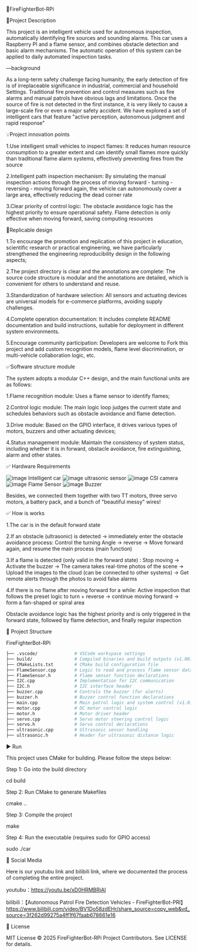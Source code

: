 🚒FireFighterBot-RPi

📌Project Description

This project is an intelligent vehicle used for autonomous inspection, automatically identifying fire sources and sounding alarms. This car uses a Raspberry PI and a flame sensor, and combines obstacle detection and basic alarm mechanisms. The automatic operation of this system can be applied to daily automated inspection tasks.

—background

As a long-term safety challenge facing humanity, the early detection of fire is of irreplaceable significance in industrial, commercial and household Settings.
Traditional fire prevention and control measures such as fire alarms and manual patrols have obvious lags and limitations. Once the source of fire is not detected in the first instance, it is very likely to cause a large-scale fire or even a major safety accident. We have explored a set of intelligent cars that feature "active perception, autonomous judgment and rapid response"

💡Project innovation points

1.Use intelligent small vehicles to inspect flames: It reduces human resource consumption to a greater extent and can identify small flames more quickly than traditional flame alarm systems, effectively preventing fires from the source

2.Intelligent path inspection mechanism: By simulating the manual inspection actions through the process of moving forward - turning - reversing - moving forward again, the vehicle can autonomously cover a large area, effectively reducing the dead corner rate

3.Clear priority of control logic: The obstacle avoidance logic has the highest priority to ensure operational safety. Flame detection is only effective when moving forward, saving computing resources

🙌Replicable design

1.To encourage the promotion and replication of this project in education, scientific research or practical engineering, we have particularly strengthened the engineering reproducibility design in the following aspects;

2.The project directory is clear and the annotations are complete: The source code structure is modular and the annotations are detailed, which is convenient for others to understand and reuse.

3.Standardization of hardware selection: All sensors and actuating devices are universal models for e-commerce platforms, avoiding supply challenges.

4.Complete operation documentation: It includes complete README documentation and build instructions, suitable for deployment in different system environments.

5.Encourage community participation: Developers are welcome to Fork this project and add custom recognition models, flame level discrimination, or multi-vehicle collaboration logic, etc.

✅Software structure module

The system adopts a modular C++ design, and the main functional units are as follows:

1.Flame recognition module: Uses a flame sensor to identify flames;

2.Control logic module: The main logic loop judges the current state and schedules behaviors such as obstacle avoidance and flame detection.

3.Drive module: Based on the GPIO interface, it drives various types of motors, buzzers and other actuating devices;

4.Status management module: Maintain the consistency of system status, including whether it is in forward, obstacle avoidance, fire extinguishing, alarm and other states.

✅ Hardware Requirements

![image](https://github.com/user-attachments/assets/f6bdd30b-2a96-474b-b4fc-489d554d57f5)
Intelligent car
![image](https://github.com/user-attachments/assets/72946f33-ee36-4dc1-a404-242dea7bbdf2)
ultrasonic sensor
![image](https://github.com/user-attachments/assets/37656e9f-9959-49ba-bf83-bb83c6dc51ac)
CSI camera
![image](https://github.com/user-attachments/assets/262eff8a-5ad0-4b81-ae05-9705f50d4488)
Flame Sensor
![image](https://github.com/user-attachments/assets/6aa6dfd4-c236-4a21-8518-3eddd9596395)
Buzzer

Besides, we connected them together with two TT motors, three servo motors, a battery pack, and a bunch of "beautiful messy" wires!

✅ How is works

1.The car is in the default forward state

2.If an obstacle (ultrasonic) is detected → immediately enter the obstacle avoidance process:
Control the turning Angle → reverse → Move forward again, and resume the main process (main function)

3.If a flame is detected (only valid in the forward state) :
Stop moving → Activate the buzzer → The camera takes real-time photos of the scene → Upload the images to the cloud (can be connected to other systems) → Get remote alerts through the photos to avoid false alarms

4.If there is no flame after moving forward for a while:
Active inspection that follows the preset logic to turn + reverse → continue moving forward → form a fan-shaped or spiral area

Obstacle avoidance logic has the highest priority and is only triggered in the forward state, followed by flame detection, and finally regular inspection

📂 Project Structure

FireFighterBot-RPi

```bash
├── .vscode/              # VSCode workspace settings
├── build/                # Compiled binaries and build outputs (v1.00)
├── CMakeLists.txt        # CMake build configuration file
├── FlameSensor.cpp       # Logic to read and process flame sensor data
├── FlameSensor.h         # Flame sensor function declarations
├── I2C.cpp               # Implementation for I2C communication
├── I2C.h                 # I2C interface header
├── buzzer.cpp            # Controls the buzzer (for alerts)
├── buzzer.h              # Buzzer control function declarations
├── main.cpp              # Main patrol logic and system control (v1.01)
├── motor.cpp             # DC motor control logic
├── motor.h               # Motor driver header
├── servo.cpp             # Servo motor steering control logic
├── servo.h               # Servo control declarations
├── ultrasonic.cpp        # Ultrasonic sensor handling
├── ultrasonic.h          # Header for ultrasonic distance logic
```

▶️ Run

This project uses CMake for building. Please follow the steps below:

Step 1: Go into the build directory 

cd build 

Step 2: Run CMake to generate Makefiles 

cmake .. 

Step 3: Compile the project 

make 

Step 4: Run the executable (requires sudo for GPIO access) 

sudo ./car 

🧩 Social Media

Here is our youtubu link and bilibili link, where we documented the process of completing the entire project.

youtubu：https://youtu.be/xD0HRMBRjAI

bilibili：【Autonomous Patrol Fire Detection Vehicles - FireFighterBot-PRI】 https://www.bilibili.com/video/BV1Do58zdEHr/share_source=copy_web&vd_source=3f262d99275a4ff1f67faab678661e16

📝 License

MIT License © 2025 FireFighterBot-RPi Project Contributors. See LICENSE for details.





